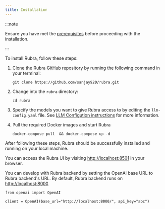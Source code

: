 ```yaml
---
title: Installation
---
```


:::note

Ensure you have met the [prerequisites](/getting-started/prerequisites) before proceeding with the installation.

:::

To install Rubra, follow these steps:

1. Clone the Rubra GitHub repository by running the following command in your terminal:

    ```shell
    git clone https://github.com/sanjay920/rubra.git
    ```

2. Change into the `rubra` directory:

    ```shell
    cd rubra
    ```

3. Specify the models you want to give Rubra access to by editing the `llm-config.yaml` file. See [LLM Configution instructions](/getting-started/llm-config) for more information.

4. Pull the required Docker images and start Rubra

    ```shell
    docker-compose pull  && docker-compose up -d
    ```

After following these steps, Rubra should be successfully installed and running on your local machine.

You can access the Rubra UI by visiting [http://localhost:8501](http://localhost:8501/) in your browser.

You can develop with Rubra backend by setting the OpenAI base URL to Rubra backend's URL. By default, Rubra backend runs on [http://localhost:8000](http://localhost:8000/).

```
from openai import OpenAI

client = OpenAI(base_url="http://localhost:8000/", api_key="abc")
```
